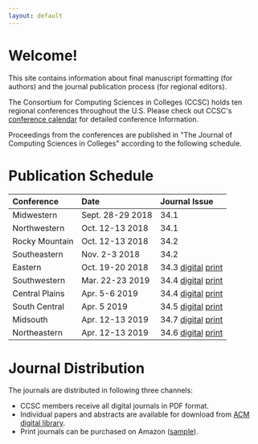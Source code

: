 ```yaml
---
layout: default
---
```

# Welcome!
This site contains information about final manuscript formatting (for authors)
and the journal publication process (for regional editors).

The Consortium for Computing Sciences in Colleges (CCSC) holds ten regional
conferences throughout the U.S. Please check out CCSC's
[conference calendar](http://www.ccsc.org/regions/calendar/)
for detailed conference Information.

Proceedings from the conferences are published in "The Journal of Computing
Sciences in Colleges" according to the following schedule.

# Publication Schedule

| Conference | Date | Journal Issue |
|:-------------|:------------------|:------|
| Midwestern | Sept. 28-29 2018 | 34.1 |
| Northwestern | Oct. 12-13 2018   | 34.1 |
| Rocky Mountain | Oct. 12-13 2018 | 34.2 |
| Southeastern | Nov. 2-3 2018 | 34.2 |
| Eastern | Oct. 19-20 2018 | 34.3 [digital](http://www.ccsc.org/publications/journals/JCSC_34_3_complete.pdf) [print](https://www.amazon.com/dp/1727534379) |
| Southwestern | Mar. 22-23 2019 | 34.4 [digital](http://www.ccsc.org/publications/journals/CPSW2019.pdf) [print](https://www.amazon.com/dp/179883359X) |
| Central Plains | Apr. 5-6 2019 | 34.4 [digital](http://www.ccsc.org/publications/journals/CPSW2019.pdf) [print](https://www.amazon.com/dp/179883359X) |
| South Central | Apr. 5 2019 | 34.5 [digital](http://www.ccsc.org/publications/journals/SC2019.pdf) [print](https://www.amazon.com/dp/1797971174)|
| Midsouth | Apr. 12-13 2019 | 34.7 [digital](http://www.ccsc.org/publications/journals/MS2019.pdf) [print](https://www.amazon.com/dp/109260281X) |
| Northeastern | Apr. 12-13 2019 | 34.6 [digital](http://www.ccsc.org/publications/journals/NE2019.pdf) [print](https://www.amazon.com/dp/1092514686) |

# Journal Distribution

The journals are distributed in following three channels:
- CCSC members receive all digital journals in PDF format.
- Individual papers and abstracts are available for download from
[ACM digital library](https://dl.acm.org/citation.cfm?id=J420&picked=prox).
- Print journals can be purchased on Amazon ([sample](https://www.amazon.com/dp/1727534379)).
